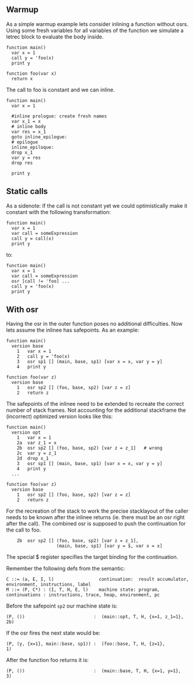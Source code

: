 ## Warmup

As a simple warmup example lets consider inlining a function without osrs.
Using some fresh variables for all variables of the function we simulate a letrec
block to evaluate the body inside.

```
function main()
  var x = 1
  call y = 'foo(x)
  print y

function foo(var x)
  return x
```

The call to foo is constant and we can inline.

```
function main()
  var x = 1

  #inline prologue: create fresh names
  var x_1 = x
  # inline body
  var res = x_1
  goto inline_epilogue:
  # epilogue
  inline_epiloque:
  drop x_1
  var y = res
  drop res

  print y
```

## Static calls

As a sidenote: If the call is not constant yet we could optimistically make it constant with the following transformation:

```
function main()
  var x = 1
  var call = someExpression
  call y = call(x)
  print y
```

to:

```
function main()
  var x = 1
  var call = someExpression
  osr [call != 'foo] ...
  call y = 'foo(x)
  print y
```

## With osr

Having the osr in the outer function poses no additional difficulties. Now lets assume the inlinee has safepoints.
As an example:

```
function main()
  version base
    1   var x = 1
    2   call y = 'foo(x)
    3   osr sp1 [] (main, base, sp1) [var x = x, var y = y]
    4   print y

function foo(var z)
  version base
    1   osr sp2 [] (foo, base, sp2) [var z = z]
    2   return z
```

The safepoints of the inlinee need to be extended to recreate the correct number of stack frames.
Not accounting for the additional stackframe the (incorrect) optimized version looks like this:

```
function main()
  version opt
    1   var x = 1
    2a  var z_1 = x
    2b  osr sp2 [] (foo, base, sp2) [var z = z_1]   # wrong
    2c  var y = z_1
    2d  drop x_1
    3   osr sp1 [] (main, base, sp1) [var x = x, var y = y]
    4   print y
  ...

function foo(var z)
  version base
    1   osr sp2 [] (foo, base, sp2) [var z = z]
    2   return z
```

For the recreation of the stack to work the precise stacklayout of the caller needs to be known after the inlinee returns (ie. there must be an osr right after the call).
The combined osr is supposed to push the continuation for the call to foo.

```
    2b  osr sp2 [] (foo, base, sp2) [var z = z_1],
                   (main, base, sp1) [var y = $, var x = x]
```

The special $ register specifies the target binding for the continuation.

Remember the following defs from the semantic:

    C ::= (a, E, I, l)                 continuation:  result accumulator, environment, instructions, label
    M ::= (P, C*) : (I, T, H, E, l)    machine state: program, continuations : instructions, trace, heap, environment, pc

Before the safepoint `sp2` our machine state is:

    (P, ())                          :  (main::opt, T, H, {x=1, z_1=1}, 2b)

If the osr fires the next state would be:

    (P, (y, {x=1}, main::base, sp1)) :  (foo::base, T, H, {z=1},         1)

After the function foo returns it is:

    (P, ())                          :  (main::base, T, H, {x=1, y=1},   3)
